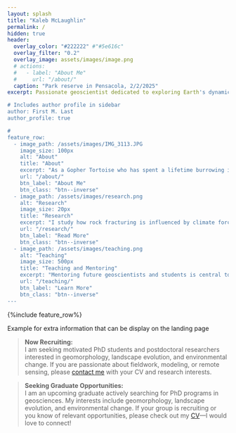 ```yaml
---
layout: splash
title: "Kaleb McLaughlin"
permalink: /
hidden: true
header:
  overlay_color: "#222222" #"#5e616c"
  overlay_filter: "0.2"
  overlay_image: assets/images/image.png
  # actions:
  #   - label: "About Me"
  #     url: "/about/"
  caption: "Park reserve in Pensacola, 2/2/2025"  
excerpt: Passionate geoscientist dedicated to exploring Earth's dynamic landscapes and understanding how natural processes and human activities shape our planet. <br />

# Includes author profile in sidebar
author: First M. Last
author_profile: true

#  
feature_row:
  - image_path: /assets/images/IMG_3113.JPG
    image_size: 100px
    alt: "About"
    title: "About"
    excerpt: "As a Gopher Tortoise who has spent a lifetime burrowing in the sandy soils of the Southeast, I now find myself fascinated by the study of glacial landscapes—quite a journey from warm burrows to chilly terrains!"
    url: "/about/"
    btn_label: "About Me"
    btn_class: "btn--inverse"
  - image_path: /assets/images/research.png
    alt: "Research"
    image_size: 20px
    title: "Research"
    excerpt: "I study how rock fracturing is influenced by climate forcing and water erosion, using remote sensing, fieldwork, laboratory experiments, and computational modeling to understand landscape evolution."
    url: "/research/"
    btn_label: "Read More"
    btn_class: "btn--inverse"
  - image_path: /assets/images/teaching.png
    alt: "Teaching"
    image_size: 500px
    title: "Teaching and Mentoring"
    excerpt: "Mentoring future geoscientists and students is central to my mission. I strive to foster curiosity, critical thinking, and inclusivity in every learning environment."
    url: "/teaching/"
    btn_label: "Learn More"
    btn_class: "btn--inverse"      
---
```


{%include feature_row%}

Example for extra information that can be display on the landing page

> **Now Recruiting:**  
> I am seeking motivated PhD students and postdoctoral researchers interested in geomorphology, landscape evolution, and environmental change. If you are passionate about fieldwork, modeling, or remote sensing, please [contact me](mailto:your.email@domain.com) with your CV and research interests.

> **Seeking Graduate Opportunities:**  
> I am an upcoming graduate actively searching for PhD programs in geosciences. My interests include geomorphology, landscape evolution, and environmental change. If your group is recruiting or you know of relevant opportunities, please check out my [CV](/cv/)—I would love to connect!
